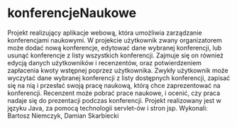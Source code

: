 # konferencjeNaukowe
Projekt realizujący aplikacje webową, która umożliwia zarządzanie konferencjami naukowymi.
W projekcie użytkownik zwany organizatorem może dodać nową konferencje, edytować dane wybranej konferencji, lub usunąć konferencje z listy wszystkich konferencji. Zajmuje się on również edycją danych użytkowników i recenzentów, oraz potwierdzeniem zapłacenia kwoty wstępnej poprzez użytkownika.
Zwykły użytkownik może wyczytać dane wybranej konferencji z listy dostępnych konferencji, zapisać się na nią i przesłać swoją pracę naukową, którą chce zaprezentować na konferencji. Recenzent może pobrać prace naukowe, i ocenić, czy praca nadaje się do prezentacji podczas konferencji.
Projekt realizowany jest w języku Java, za pomocą technologii servlet-ów i stron jsp.
Wykonali:
Bartosz Niemczyk, Damian Skarbiecki
